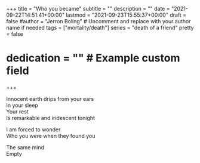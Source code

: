 +++
title = "Who you became"
subtitle = ""
description = ""
date = "2021-09-22T14:51:41+00:00"
lastmod = "2021-09-23T15:55:37+00:00"
draft = false
#author = "Jerron Boling" # Uncomment and replace with your author name if needed
tags = ["mortality/death"]
series = "death of a friend"
pretty = false
# dedication = "" # Example custom field
+++

Innocent earth drips from your ears  
In your sleep  
Your rest  
Is remarkable and iridescent tonight

I am forced to wonder   
Who you were when they found you 

The same mind  
Empty 


